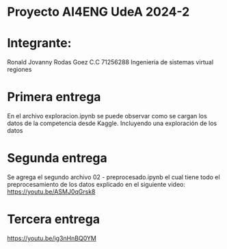 # Proyecto AI4ENG UdeA 2024-2
# Integrante:
Ronald Jovanny Rodas Goez 
C.C 71256288
Ingenieria de sistemas virtual regiones

# Primera entrega
En el archivo exploracion.ipynb se puede observar como se cargan los datos de la competencia desde Kaggle. Incluyendo una exploración de los datos

# Segunda entrega
Se agrega el segundo archivo 02 - preprocesado.ipynb el cual tiene todo el preprocesamiento de los datos explicado en el siguiente video: https://youtu.be/ASMJ0qGrsk8

# Tercera entrega
https://youtu.be/ig3nHnBQ0YM
